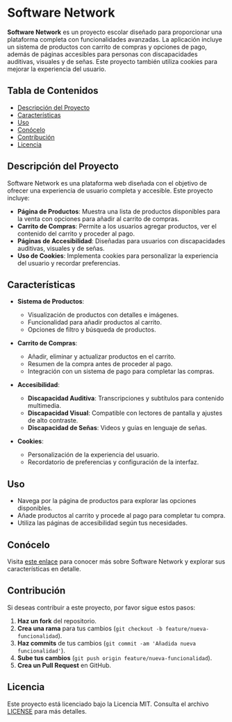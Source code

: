 # Software Network

**Software Network** es un proyecto escolar diseñado para proporcionar una plataforma completa con funcionalidades avanzadas. La aplicación incluye un sistema de productos con carrito de compras y opciones de pago, además de páginas accesibles para personas con discapacidades auditivas, visuales y de señas. Este proyecto también utiliza cookies para mejorar la experiencia del usuario.

## Tabla de Contenidos

- [Descripción del Proyecto](#descripción-del-proyecto)
- [Características](#características)
- [Uso](#uso)
- [Conócelo](#conócelo)
- [Contribución](#contribución)
- [Licencia](#licencia)

## Descripción del Proyecto

Software Network es una plataforma web diseñada con el objetivo de ofrecer una experiencia de usuario completa y accesible. Este proyecto incluye:

- **Página de Productos**: Muestra una lista de productos disponibles para la venta con opciones para añadir al carrito de compras.
- **Carrito de Compras**: Permite a los usuarios agregar productos, ver el contenido del carrito y proceder al pago.
- **Páginas de Accesibilidad**: Diseñadas para usuarios con discapacidades auditivas, visuales y de señas.
- **Uso de Cookies**: Implementa cookies para personalizar la experiencia del usuario y recordar preferencias.

## Características

- **Sistema de Productos**: 
  - Visualización de productos con detalles e imágenes.
  - Funcionalidad para añadir productos al carrito.
  - Opciones de filtro y búsqueda de productos.

- **Carrito de Compras**:
  - Añadir, eliminar y actualizar productos en el carrito.
  - Resumen de la compra antes de proceder al pago.
  - Integración con un sistema de pago para completar las compras.

- **Accesibilidad**:
  - **Discapacidad Auditiva**: Transcripciones y subtítulos para contenido multimedia.
  - **Discapacidad Visual**: Compatible con lectores de pantalla y ajustes de alto contraste.
  - **Discapacidad de Señas**: Videos y guías en lenguaje de señas.

- **Cookies**:
  - Personalización de la experiencia del usuario.
  - Recordatorio de preferencias y configuración de la interfaz.

## Uso

- Navega por la página de productos para explorar las opciones disponibles.
- Añade productos al carrito y procede al pago para completar tu compra.
- Utiliza las páginas de accesibilidad según tus necesidades.

## Conócelo

Visita [este enlace](https://softwarenetwork.online/coockies.html) para conocer más sobre Software Network y explorar sus características en detalle.

## Contribución

Si deseas contribuir a este proyecto, por favor sigue estos pasos:

1. **Haz un fork** del repositorio.
2. **Crea una rama** para tus cambios (`git checkout -b feature/nueva-funcionalidad`).
3. **Haz commits** de tus cambios (`git commit -am 'Añadida nueva funcionalidad'`).
4. **Sube tus cambios** (`git push origin feature/nueva-funcionalidad`).
5. **Crea un Pull Request** en GitHub.

## Licencia

Este proyecto está licenciado bajo la Licencia MIT. Consulta el archivo [LICENSE](LICENSE) para más detalles.
